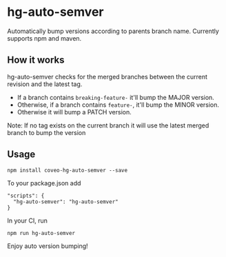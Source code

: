 # hg-auto-semver
Automatically bump versions according to parents branch name. Currently supports npm and maven.

## How it works
hg-auto-semver checks for the merged branches between the current revision and the latest tag.
- If a branch contains `breaking-feature-` it'll bump the MAJOR version.
- Otherwise, if a branch contains `feature-`, it'll bump the MINOR version.
- Otherwise it will bump a PATCH version.

Note: If no tag exists on the current branch it will use the latest merged branch to bump the version

## Usage

```
npm install coveo-hg-auto-semver --save
```

To your package.json add
```
"scripts": {
  "hg-auto-semver": "hg-auto-semver"
}
```

In your CI, run
```
npm run hg-auto-semver
```

Enjoy auto version bumping!
